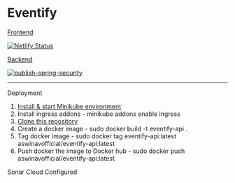 # Eventify

[Frontend](https://angry-keller-52ae0c.netlify.app)

[![Netlify Status](https://api.netlify.com/api/v1/badges/5a8696fa-2546-4438-b2db-cd71a61d6d78/deploy-status)](https://app.netlify.com/sites/angry-keller-52ae0c/deploys)

[Backend](https://eventify-springsecurity-2aknj4a4kq-el.a.run.app)

[![publish-spring-security](https://github.com/aswinavofficial/Event-Management-App/actions/workflows/cloud-run-action-spring-security.yaml/badge.svg)](https://github.com/aswinavofficial/Event-Management-App/actions/workflows/cloud-run-action-spring-security.yaml)

--------

  
Deployment

1. [Install & start Minikube environment](https://minikube.sigs.k8s.io/docs/start/)
2. Install ingress addons               -  minikube addons enable ingress
3. [Clone this repository](https://github.com/aswinavofficial/Event-Management-App)
4. Create a docker image                -  sudo docker build -t eventify-api .
5. Tag docker image                     -  sudo docker tag eventify-api:latest aswinavofficial/eventify-api:latest
6. Push docker the image to Docker hub  -  sudo docker push aswinavofficial/eventify-api:latest


Sonar Cloud Configured


